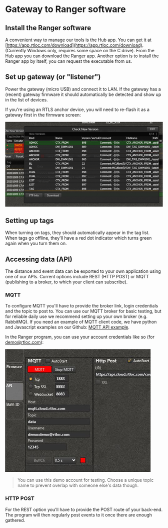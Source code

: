 # Gateway to Ranger software

## Install the Ranger software

A convenient way to manage our tools is the Hub app. You can get it at [https://app.rtloc.com/download](https://app.rtloc.com/download). (Currently Windows only, requires some space on the C drive). From the Hub app you can download the Ranger app.
Another option is to install the Ranger app by itself, you can request the executable from us.

## Set up gateway (or "listener")

Power the gateway (micro USB) and connect it to LAN. If the gateway has a (recent) gateway firmware it should automatically be detected and show up in the list of devices.

If you're using an RTLS anchor device, you will need to re-flash it as a gateway first in the firmware screen:

![Downloading firmware](./img/downloading_fw.png)

## Setting up tags

When turning on tags, they should automatically appear in the tag list. When tags go offline, they'll have a red dot indicator which turns green again when you turn them on.

## Accessing data (API)

The distance and event data can be exported to your own application using one of our APIs. Current options include REST (HTTP POST) or MQTT (publishing to a broker, to which your client can subscribe).

### MQTT

To configure MQTT you'll have to provide the broker link, login credentials and the topic to post to.
You can use our MQTT broker for basic testing, but for reliable daily use we recommend setting up your own broker (e.g. RabbitMQ). If you need an example of MQTT client code, we have python and Javascript examples on our Github: [MQTT API example](https://github.com/RT-LOC/API-examples/tree/master/Data%20API/MQTT).

In the Ranger program, you can use your account credentials like so (for demo@rtloc.com):

![MQTT API settings](./img/dist_apis.jpg)

> You can use this demo account for testing. Choose a unique topic name to prevent overlap with someone else's data though.

### HTTP POST

For the REST option you'll have to provide the POST route of your back-end. The program will then regularly post events to it once there are enough gathered.
